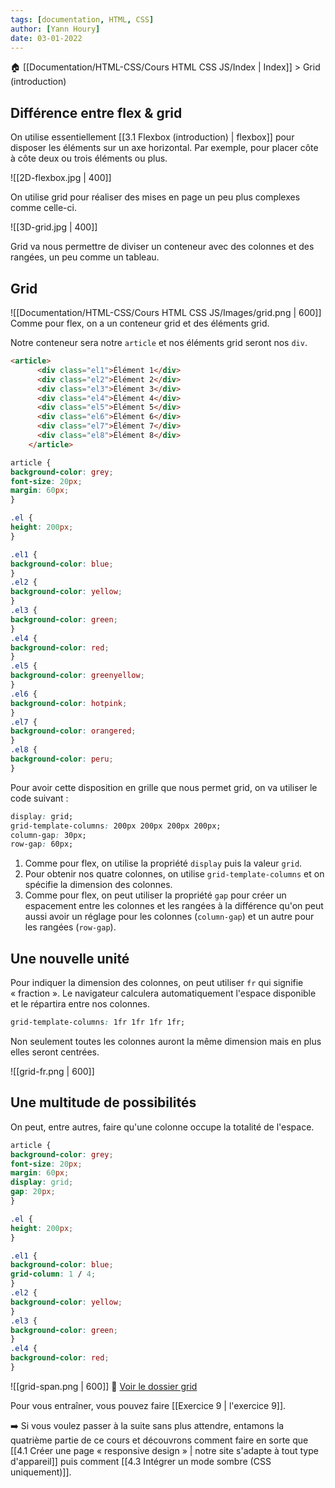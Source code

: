```yaml
---
tags: [documentation, HTML, CSS]
author: [Yann Houry]
date: 03-01-2022
---
```


🏠 [[Documentation/HTML-CSS/Cours HTML CSS JS/Index | Index]] > Grid (introduction)

## Différence entre flex & grid
On utilise essentiellement [[3.1 Flexbox (introduction) | flexbox]] pour disposer les éléments sur un axe horizontal. Par exemple, pour placer côte à côte deux ou trois éléments ou plus.

![[2D-flexbox.jpg | 400]]

On utilise grid pour réaliser des mises en page un peu plus complexes comme celle-ci.

![[3D-grid.jpg | 400]]

Grid va nous permettre de diviser un conteneur avec des colonnes et des rangées, un peu comme un tableau.

## Grid
![[Documentation/HTML-CSS/Cours HTML CSS JS/Images/grid.png | 600]]
Comme pour flex, on a un conteneur grid et des éléments grid.

Notre conteneur sera notre `article` et nos éléments grid seront nos `div`.

```HTML
<article>
      <div class="el1">Élément 1</div>
      <div class="el2">Élément 2</div>
      <div class="el3">Élément 3</div>
      <div class="el4">Élément 4</div>
      <div class="el5">Élément 5</div>
      <div class="el6">Élément 6</div>
      <div class="el7">Élément 7</div>
      <div class="el8">Élément 8</div>
    </article>
```

```css
article {
background-color: grey;
font-size: 20px;
margin: 60px;
}

.el {
height: 200px;
}

.el1 {
background-color: blue;
}
.el2 {
background-color: yellow;
}
.el3 {
background-color: green;
}
.el4 {
background-color: red;
}
.el5 {
background-color: greenyellow;
}
.el6 {
background-color: hotpink;
}
.el7 {
background-color: orangered;
}
.el8 {
background-color: peru;
}
```

Pour avoir cette disposition en grille que nous permet grid, on va utiliser le code suivant :

```CSS
display: grid;
grid-template-columns: 200px 200px 200px 200px;
column-gap: 30px;
row-gap: 60px;
```

1. Comme pour flex, on utilise la propriété `display` puis la valeur `grid`.
2. Pour obtenir nos quatre colonnes, on utilise `grid-template-columns` et on spécifie la dimension des colonnes.
3. Comme pour flex, on peut utiliser la propriété `gap` pour créer un espacement entre les colonnes et les rangées à la différence qu'on peut aussi avoir un réglage pour les colonnes (`column-gap`) et un autre pour les rangées (`row-gap`).

## Une nouvelle unité
Pour indiquer la dimension des colonnes, on peut utiliser `fr` qui signifie « fraction ». Le navigateur calculera automatiquement l'espace disponible et le répartira entre nos colonnes.

```css
grid-template-columns: 1fr 1fr 1fr 1fr;
```

Non seulement toutes les colonnes auront la même dimension mais en plus elles seront centrées.

![[grid-fr.png | 600]]
## Une multitude de possibilités
On peut, entre autres, faire qu'une colonne occupe la totalité de l'espace.

```CSS
article {
background-color: grey;
font-size: 20px;
margin: 60px;
display: grid;
gap: 20px;
}

.el {
height: 200px;
}

.el1 {
background-color: blue;
grid-column: 1 / 4;
}
.el2 {
background-color: yellow;
}
.el3 {
background-color: green;
}
.el4 {
background-color: red;
}
```

![[grid-span.png | 600]]
📁 [Voir le dossier grid](https://app.box.com/s/wzc7zdwnhmrypn66z5pct2e7uc57aijk)

Pour vous entraîner, vous pouvez faire [[Exercice 9 | l'exercice 9]].

➡️ Si vous voulez passer à la suite sans plus attendre, entamons la quatrième partie de ce cours et découvrons comment faire en sorte que [[4.1 Créer une page « responsive design » | notre site s'adapte à tout type d'appareil]] puis comment [[4.3 Intégrer un mode sombre (CSS uniquement)]].

